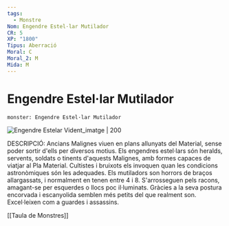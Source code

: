 ```yaml
---
tags:
  - Monstre
Nom: Engendre Estel·lar Mutilador
CR: 5
XP: "1800"
Tipus: Aberració
Moral: C
Moral_2: M
Mida: M
---
```

# Engendre Estel·lar Mutilador

```statblock
monster: Engendre Estel·lar Mutilador
```

![Engendre Estelar Vident_imatge | 200](https://static.wikia.nocookie.net/forgottenrealms/images/5/56/Star-Spawn-Mangler.jpg/revision/latest?cb=20230812144021)

DESCRIPCIÓ: 
Ancians Malignes viuen en plans allunyats del Material, sense poder sortir d'ells per diversos motius. Els engendres estel·lars són heralds, servents, soldats o tinents d'aquests Malignes, amb formes capaces de viatjar al Pla Material. Cultistes i bruixots els invoquen quan les condicions astronòmiques són les adequades.  Els mutiladors son horrors de braços allargassats, i normalment en tenen entre 4 i 8. S'arrosseguen pels racons, amagant-se per esquerdes o llocs poc il·luminats. Gràcies a la seva postura encorvada i escanyolida semblen més petits del que realment son. Excel·leixen com a guardes i assassins. 

[[Taula de Monstres]]